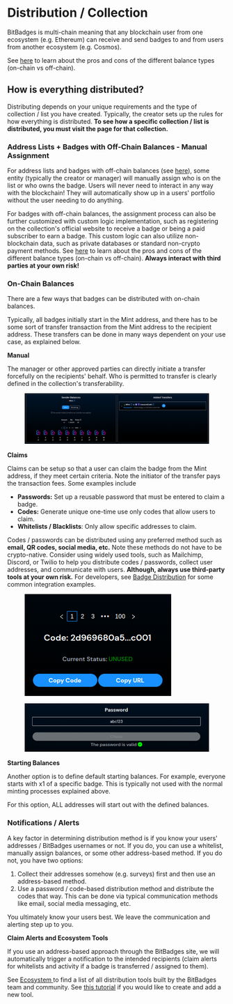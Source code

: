 # Distribution / Collection

BitBadges is multi-chain meaning that any blockchain user from one ecosystem (e.g. Ethereum) can receive and send badges to and from users from another ecosystem (e.g. Cosmos).

See [here](balances-types.md) to learn about the pros and cons of the different balance types (on-chain vs off-chain).

## How is everything distributed?

Distributing depends on your unique requirements and the type of collection / list you have created. Typically, the creator sets up the rules for how everything is distributed. **To see how a specific collection / list is distributed, you must visit the page for that collection.**

### **Address Lists + Badges with Off-Chain Balances - Manual Assignment**

For address lists and badges with off-chain balances (see [here](balances-types.md)), some entity (typically the creator or manager) will manually assign who is on the list or who owns the badge. Users will never need to interact in any way with the blockchain! They will automatically show up in a users' portfolio without the user needing to do anything.

For badges with off-chain balances, the assignment process can also be further customized with custom logic implementation, such as registering on the collection's official website to receive a badge or being a paid subscriber to earn a badge. This custom logic can also utilize non-blockchain data, such as private databases or standard non-crypto payment methods. See [here](balances-types.md) to learn about the pros and cons of the different balance types (on-chain vs off-chain). **Always interact with third parties at your own risk!**

### **On-Chain Balances**

There are a few ways that badges can be distributed with on-chain balances.

Typically, all badges initially start in the Mint address, and there has to be some sort of transfer transaction from the Mint address to the recipient address. These transfers can be done in many ways dependent on your use case, as explained below.

**Manual**

The manager or other approved parties can directly initiate a transfer forcefully on the recipients' behalf. Who is permitted to transfer is clearly defined in the collection's transferability.

<figure><img src="../../.gitbook/assets/image (5).png" alt=""><figcaption></figcaption></figure>

**Claims**

Claims can be setup so that a user can claim the badge from the Mint address, if they meet certain criteria. Note the initiator of the transfer pays the transaction fees. Some examples include

* **Passwords:** Set up a reusable password that must be entered to claim a badge.
* **Codes:** Generate unique one-time use only codes that allow users to claim.&#x20;
* **Whitelists / Blacklists**: Only allow specific addresses to claim.

Codes / passwords can be distributed using any preferred method such as **email, QR codes, social media, etc.** Note these methods do not have to be crypto-native. Consider using widely used tools, such as Mailchimp, Discord, or Twilio to help you distribute codes / passwords, collect user addresses, and communicate with users. **Although, always use third-party tools at your own risk.** For developers, see [Badge Distribution](../distribution-tools-integrations.md) for some common integration examples.



<figure><img src="../../.gitbook/assets/image (6).png" alt=""><figcaption></figcaption></figure>

<figure><img src="../../.gitbook/assets/image (7).png" alt=""><figcaption></figcaption></figure>

**Starting Balances**

Another option is to define default starting balances. For example, everyone starts with x1 of a specific badge. This is typically not used with the normal minting processes explained above.

For this option, ALL addresses will start out with the defined balances.

### **Notifications / Alerts**

A key factor in determining distribution method is if you know your users' addresses / BitBadges usernames or not. If you do, you can use a whitelist, manually assign balances, or some other address-based method. If you do not, you have two options:

1. Collect their addresses somehow (e.g. surveys) first and then use an address-based method.
2. Use a password / code-based distribution method and distribute the codes that way. This can be done via typical communication methods like email, social media messaging, etc.

You ultimately know your users best. We leave the communication and alerting step up to you.&#x20;

**Claim Alerts and Ecosystem Tools**

If you use an address-based approach through the BitBadges site, we will automatically trigger a notification to the intended recipients (claim alerts for whitelists and activity if a badge is transferred / assigned to them).

See [Ecosystem ](../ecosystem/)to find a list of all distribution tools built by the BitBadges team and community. See [this tutorial](../../for-developers/tutorials/build-a-distribution-tool.md) if you would like to create and add a new tool.

